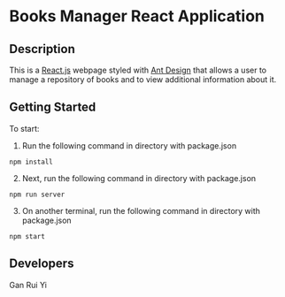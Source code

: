 # Books Manager React Application

## Description

This is a [React.js](https://reactjs.org/docs/create-a-new-react-app.html) webpage styled with [Ant Design](https://3x.ant.design/) that allows a user to manage a repository of books and to view additional information about it. 

## Getting Started
To start:

1. Run the following command in directory with package.json
```
npm install
```
2. Next, run the following command in directory with package.json

```
npm run server
```
3. On another terminal, run the following command in directory with package.json

```
npm start
```

## Developers
Gan Rui Yi
